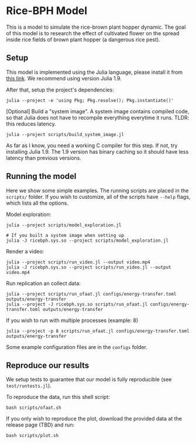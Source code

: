 # Rice-BPH Model

This is a model to simulate the rice-brown plant hopper dynamic.
The goal of this model is to research the effect of cultivated flower on the spread inside rice fields of brown plant hopper (a dangerous rice pest).

## Setup

This model is implemented using the Julia language, please install it from [this link](https://julialang.org/downloads/). We recommend using version Julia 1.9.

After that, setup the project's dependencies:
```shell
julia --project -e 'using Pkg; Pkg.resolve(); Pkg.instantiate()'
```

[Optional] Build a "system image". A system image contains compiled code, so that Julia does not have to recompile everything everytime it runs. TLDR: this reduces latency.
```shell
julia --project scripts/build_system_image.jl
```
As far as I know, you need a working C compiler for this step. If not, try installing Julia 1.9. The 1.9 version has binary caching so it should have less latency than previous versions.

## Running the model

Here we show some simple examples.
The running scripts are placed in the `scripts/` folder.
If you wish to customize, all of the scripts have `--help` flags, which lists all the options.

Model exploration:
```shell
julia --project scripts/model_exploration.jl

# If you built a system image when setting up
julia -J ricebph.sys.so --project scripts/model_exploration.jl
```

Render a video:
```shell
julia --project scripts/run_video.jl --output video.mp4
julia -J ricebph.sys.so --project scripts/run_video.jl --output video.mp4
```

Run replication an collect data:
```shell
julia --project scripts/run_ofaat.jl configs/energy-transfer.toml outputs/energy-transfer
julia --project -J ricebph.sys.so scripts/run_ofaat.jl configs/energy-transfer.toml outputs/energy-transfer
```
If you wish to run with multiple processes (example: 8)
```shell
julia --project -p 8 scripts/run_ofaat.jl configs/energy-transfer.toml outputs/energy-transfer
```
Some example configuration files are in the `configs` folder.

## Reproduce our results

We setup tests to guarantee that our model is fully reproducible (see `test/runtests.jl`).

To reproduce the data, run this shell script:
```shell
bash scripts/ofaat.sh
```

If you only wish to reproduce the plot, download the provided data at the release page (TBD) and run:
```shell
bash scripts/plot.sh
```

